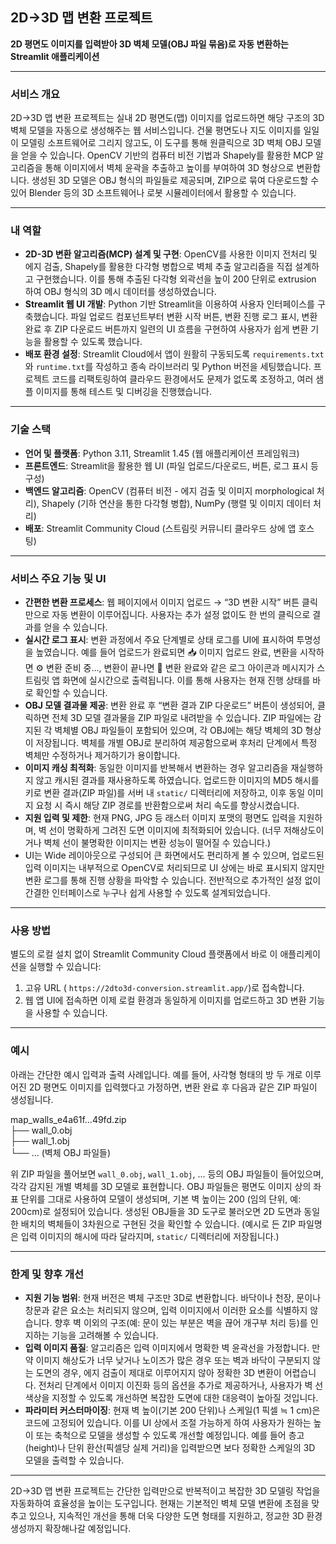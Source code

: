 ## 2D→3D 맵 변환 프로젝트

**2D 평면도 이미지를 입력받아 3D 벽체 모델(OBJ 파일 묶음)로 자동 변환하는 Streamlit 애플리케이션**

---
### 서비스 개요

2D→3D 맵 변환 프로젝트는 실내 2D 평면도(맵) 이미지를 업로드하면 해당 구조의 3D 벽체 모델을 자동으로 생성해주는 웹 서비스입니다. 
    건물 평면도나 지도 이미지를 일일이 모델링 소프트웨어로 그리지 않고도, 이 도구를 통해 원클릭으로 3D 벽체 OBJ 모델을 얻을 수 있습니다.
    OpenCV 기반의 컴퓨터 비전 기법과 Shapely를 활용한 MCP 알고리즘을 통해 이미지에서 벽체 윤곽을 추출하고 높이를 부여하여 3D 형상으로 변환합니다. 
    생성된 3D 모델은 OBJ 형식의 파일들로 제공되며, ZIP으로 묶여 다운로드할 수 있어 Blender 등의 3D 소프트웨어나 로봇 시뮬레이터에서 활용할 수 있습니다.

---
### 내 역할

* **2D-3D 변환 알고리즘(MCP) 설계 및 구현**: OpenCV를 사용한 이미지 전처리 및 에지 검출, Shapely를 활용한 다각형 병합으로 벽체 추출 알고리즘을 직접 설계하고 구현했습니다. 이를 통해 추출된 다각형 외곽선을 높이 200 단위로 extrusion 하여 OBJ 형식의 3D 메시 데이터를 생성하였습니다.
* **Streamlit 웹 UI 개발**: Python 기반 Streamlit을 이용하여 사용자 인터페이스를 구축했습니다. 파일 업로드 컴포넌트부터 변환 시작 버튼, 변환 진행 로그 표시, 변환 완료 후 ZIP 다운로드 버튼까지 일련의 UI 흐름을 구현하여 사용자가 쉽게 변환 기능을 활용할 수 있도록 했습니다.
* **배포 환경 설정**: Streamlit Cloud에서 앱이 원활히 구동되도록 `requirements.txt`와 `runtime.txt`를 작성하고 종속 라이브러리 및 Python 버전을 세팅했습니다. 프로젝트 코드를 리팩토링하여 클라우드 환경에서도 문제가 없도록 조정하고, 여러 샘플 이미지를 통해 테스트 및 디버깅을 진행했습니다.

---
### 기술 스택

* **언어 및 플랫폼**: Python 3.11, Streamlit 1.45 (웹 애플리케이션 프레임워크)
* **프론트엔드**: Streamlit을 활용한 웹 UI (파일 업로드/다운로드, 버튼, 로그 표시 등 구성)
* **백엔드 알고리즘**: OpenCV (컴퓨터 비전 - 에지 검출 및 이미지 morphological 처리), Shapely (기하 연산을 통한 다각형 병합), NumPy (행렬 및 이미지 데이터 처리)
* **배포**: Streamlit Community Cloud (스트림릿 커뮤니티 클라우드 상에 앱 호스팅)

---
### 서비스 주요 기능 및 UI

* **간편한 변환 프로세스**: 웹 페이지에서 이미지 업로드 → “3D 변환 시작” 버튼 클릭만으로 자동 변환이 이루어집니다. 사용자는 추가 설정 없이도 한 번의 클릭으로 결과를 얻을 수 있습니다.
* **실시간 로그 표시**: 변환 과정에서 주요 단계별로 상태 로그를 UI에 표시하여 투명성을 높였습니다.
    예를 들어 업로드가 완료되면 📥 이미지 업로드 완료, 변환을 시작하면 ⚙️ 변환 준비 중..., 변환이 끝나면 🎉 변환 완료와 같은 로그 아이콘과 메시지가 스트림릿 앱 화면에 실시간으로 출력됩니다.
    이를 통해 사용자는 현재 진행 상태를 바로 확인할 수 있습니다.
* **OBJ 모델 결과물 제공**: 변환 완료 후 “변환 결과 ZIP 다운로드” 버튼이 생성되어, 클릭하면 전체 3D 모델 결과물을 ZIP 파일로 내려받을 수 있습니다.
    ZIP 파일에는 감지된 각 벽체별 OBJ 파일들이 포함되어 있으며, 각 OBJ에는 해당 벽체의 3D 형상이 저장됩니다. 벽체를 개별 OBJ로 분리하여 제공함으로써 후처리 단계에서 특정 벽체만 수정하거나 제거하기가 용이합니다.
* **이미지 캐싱 최적화**: 동일한 이미지를 반복해서 변환하는 경우 알고리즘을 재실행하지 않고 캐시된 결과를 재사용하도록 하였습니다. 업로드한 이미지의 MD5 해시를 키로 변환 결과(ZIP 파일)를 서버 내 `static/` 디렉터리에 저장하고, 이후 동일 이미지 요청 시 즉시 해당 ZIP 경로를 반환함으로써 처리 속도를 향상시켰습니다.
* **지원 입력 및 제한**: 현재 PNG, JPG 등 래스터 이미지 포맷의 평면도 입력을 지원하며, 벽 선이 명확하게 그려진 도면 이미지에 최적화되어 있습니다. (너무 저해상도이거나 벽체 선이 불명확한 이미지는 변환 성능이 떨어질 수 있습니다.)
* UI는 Wide 레이아웃으로 구성되어 큰 화면에서도 편리하게 볼 수 있으며, 업로드된 입력 이미지는 내부적으로 OpenCV로 처리되므로 UI 상에는 바로 표시되지 않지만 변환 로그를 통해 진행 상황을 파악할 수 있습니다. 전반적으로 추가적인 설정 없이 간결한 인터페이스로 누구나 쉽게 사용할 수 있도록 설계되었습니다.

---
### 사용 방법

별도의 로컬 설치 없이 Streamlit Community Cloud 플랫폼에서 바로 이 애플리케이션을 실행할 수 있습니다:

1.  고유 URL ( `https://2dto3d-conversion.streamlit.app/`)로 접속합니다.
2.  웹 앱 UI에 접속하면 이제 로컬 환경과 동일하게 이미지를 업로드하고 3D 변환 기능을 사용할 수 있습니다.

---
### 예시

아래는 간단한 예시 입력과 출력 사례입니다.
예를 들어, 사각형 형태의 방 두 개로 이루어진 2D 평면도 이미지를 입력했다고 가정하면, 변환 완료 후 다음과 같은 ZIP 파일이 생성됩니다.

map_walls_e4a61f...49fd.zip  
├── wall_0.obj  
├── wall_1.obj  
└── ... (벽체 OBJ 파일들)  


위 ZIP 파일을 풀어보면 `wall_0.obj`, `wall_1.obj`, ... 등의 OBJ 파일들이 들어있으며, 각각 감지된 개별 벽체를 3D 모델로 표현합니다. OBJ 파일들은 평면도 이미지 상의 좌표 단위를 그대로 사용하여 모델이 생성되며, 기본 벽 높이는 200 (임의 단위, 예: 200cm)로 설정되어 있습니다. 생성된 OBJ들을 3D 도구로 불러오면 2D 도면과 동일한 배치의 벽체들이 3차원으로 구현된 것을 확인할 수 있습니다.
(예시로 든 ZIP 파일명은 입력 이미지의 해시에 따라 달라지며, `static/` 디렉터리에 저장됩니다.)

---
### 한계 및 향후 개선

* **지원 기능 범위**: 현재 버전은 벽체 구조만 3D로 변환합니다. 바닥이나 천장, 문이나 창문과 같은 요소는 처리되지 않으며, 입력 이미지에서 이러한 요소를 식별하지 않습니다. 향후 벽 이외의 구조(예: 문이 있는 부분은 벽을 끊어 개구부 처리 등)를 인지하는 기능을 고려해볼 수 있습니다.
* **입력 이미지 품질**: 알고리즘은 입력 이미지에서 명확한 벽 윤곽선을 가정합니다. 만약 이미지 해상도가 너무 낮거나 노이즈가 많은 경우 또는 벽과 바닥이 구분되지 않는 도면의 경우, 에지 검출이 제대로 이루어지지 않아 정확한 3D 변환이 어렵습니다. 전처리 단계에서 이미지 이진화 등의 옵션을 추가로 제공하거나, 사용자가 벽 선 색상을 지정할 수 있도록 개선하면 복잡한 도면에 대한 대응력이 높아질 것입니다.
* **파라미터 커스터마이징**: 현재 벽 높이(기본 200 단위)나 스케일(1 픽셀 ≒ 1 cm)은 코드에 고정되어 있습니다. 이를 UI 상에서 조절 가능하게 하여 사용자가 원하는 높이 또는 축척으로 모델을 생성할 수 있도록 개선할 예정입니다. 예를 들어 층고(height)나 단위 환산(픽셀당 실제 거리)을 입력받으면 보다 정확한 스케일의 3D 모델을 출력할 수 있습니다.

---
2D→3D 맵 변환 프로젝트는 간단한 입력만으로 반복적이고 복잡한 3D 모델링 작업을 자동화하여 효율성을 높이는 도구입니다. 현재는 기본적인 벽체 모델 변환에 초점을 맞추고 있으나, 지속적인 개선을 통해 더욱 다양한 도면 형태를 지원하고, 정교한 3D 환경 생성까지 확장해나갈 예정입니다.
